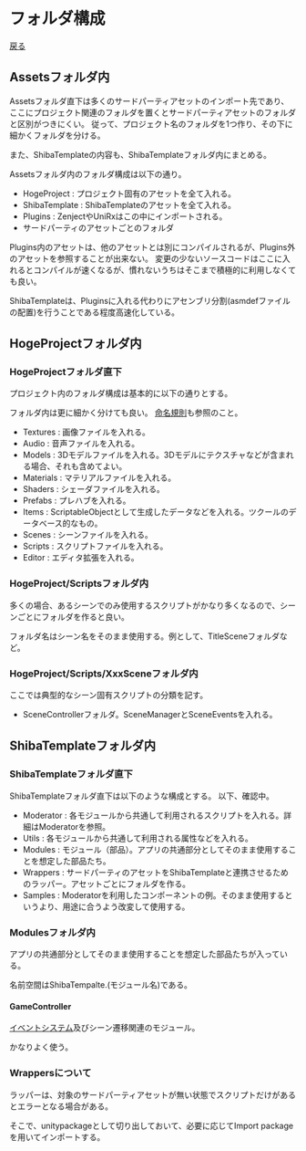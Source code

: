 # フォルダ構成

[戻る](./../index.md)

## Assetsフォルダ内

Assetsフォルダ直下は多くのサードパーティアセットのインポート先であり、
ここにプロジェクト関連のフォルダを置くとサードパーティアセットのフォルダと区別がつきにくい。
従って、プロジェクト名のフォルダを1つ作り、その下に細かくフォルダを分ける。

また、ShibaTemplateの内容も、ShibaTemplateフォルダ内にまとめる。

Assetsフォルダ内のフォルダ構成は以下の通り。

- HogeProject : プロジェクト固有のアセットを全て入れる。
- ShibaTemplate : ShibaTemplateのアセットを全て入れる。
- Plugins : ZenjectやUniRxはこの中にインポートされる。
- サードパーティのアセットごとのフォルダ

Plugins内のアセットは、他のアセットとは別にコンパイルされるが、Plugins外のアセットを参照することが出来ない。
変更の少ないソースコードはここに入れるとコンパイルが速くなるが、慣れないうちはそこまで積極的に利用しなくても良い。

ShibaTemplateは、Pluginsに入れる代わりにアセンブリ分割(asmdefファイルの配置)を行うことである程度高速化している。

## HogeProjectフォルダ内

### HogeProjectフォルダ直下

プロジェクト内のフォルダ構成は基本的に以下の通りとする。

フォルダ内は更に細かく分けても良い。
[命名規則](./naming_convention.md)も参照のこと。

- Textures : 画像ファイルを入れる。
- Audio : 音声ファイルを入れる。
- Models : 3Dモデルファイルを入れる。3Dモデルにテクスチャなどが含まれる場合、それも含めてよい。
- Materials : マテリアルファイルを入れる。
- Shaders : シェーダファイルを入れる。
- Prefabs : プレハブを入れる。
- Items : ScriptableObjectとして生成したデータなどを入れる。ツクールのデータベース的なもの。
- Scenes : シーンファイルを入れる。
- Scripts : スクリプトファイルを入れる。
- Editor : エディタ拡張を入れる。

### HogeProject/Scriptsフォルダ内

多くの場合、あるシーンでのみ使用するスクリプトがかなり多くなるので、シーンごとにフォルダを作ると良い。

フォルダ名はシーン名をそのまま使用する。例として、TitleSceneフォルダなど。

### HogeProject/Scripts/XxxSceneフォルダ内

ここでは典型的なシーン固有スクリプトの分類を記す。

- SceneControllerフォルダ。SceneManagerとSceneEventsを入れる。

## ShibaTemplateフォルダ内

### ShibaTemplateフォルダ直下

ShibaTemplateフォルダ直下は以下のような構成とする。
以下、確認中。

- Moderator : 各モジュールから共通して利用されるスクリプトを入れる。詳細はModeratorを参照。
- Utils : 各モジュールから共通して利用される属性などを入れる。
- Modules : モジュール（部品）。アプリの共通部分としてそのまま使用することを想定した部品たち。
- Wrappers : サードパーティのアセットをShibaTemplateと連携させるためのラッパー。アセットごとにフォルダを作る。
- Samples : Moderatorを利用したコンポーネントの例。そのまま使用するというより、用途に合うよう改変して使用する。 

### Modulesフォルダ内

アプリの共通部分としてそのまま使用することを想定した部品たちが入っている。

名前空間はShibaTempalte.(モジュール名)である。

#### GameController

[イベントシステム](event_system.md)及びシーン遷移関連のモジュール。

かなりよく使う。

### Wrappersについて

ラッパーは、対象のサードパーティアセットが無い状態でスクリプトだけがあるとエラーとなる場合がある。

そこで、unitypackageとして切り出しておいて、必要に応じてImport packageを用いてインポートする。


